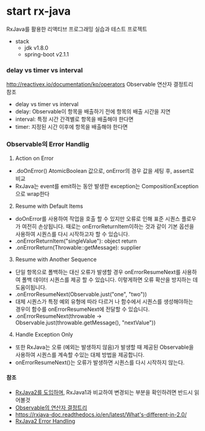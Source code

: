 # start rx-java
RxJava를 활용한 리액티브 프로그래밍 실습과 테스트 프로젝트

* stack
  - jdk v1.8.0
  - spring-boot v2.1.1

### delay vs timer vs interval 
http://reactivex.io/documentation/ko/operators  Observable 연산자 결정트리 참조

* delay vs timer vs interval
* delay: Observable이 항목을 배출하기 전에 항목의 배출 시간을 지연
* interval: 특정 시간 간격별로 항목을 배출해야 한다면
* timer: 지정된 시간 이후에 항목을 배출해야 한다면

### Observable의 Error Handlig
1. Action on Error
  * .doOnError() AtomicBoolean 값으로, onError의 경우 값을 세팅 후, assert로 비교
  * RxJava는 event를 emit하는 동안 발생한 exception는 CompositionException으로 wrap한다
2. Resume with Default Items
  * doOnError를 사용하여 작업을 호출 할 수 있지만 오류로 인해 표준 시퀀스 플로우가 여전히 손상됩니다. 
  때로는 onErrorReturnItem이하는 것과 같이 기본 옵션을 사용하여 시퀀스를 다시 시작하고자 할 수 있습니다.
  * .onErrorReturnItem("singleValue"): object return
  * .onErrorReturn(Throwable::getMessage): supplier 
3. Resume with Another Sequence
  * 단일 항목으로 폴백하는 대신 오류가 발생할 경우 onErrorResumeNext를 사용하여 폴백 데이터 시퀀스를 제공 할 수 있습니다. 
   이렇게하면 오류 확산을 방지하는 데 도움이됩니다.
  * .onErrorResumeNext(Observable.just("one", "two"))
  * 대체 시퀀스가 특정 예외 유형에 따라 다르거 나 함수에서 시퀀스를 생성해야하는 경우이 함수를 onErrorResumeNext에 전달할 수 있습니다.
  * .onErrorResumeNext(throwable -> Observable.just(throwable.getMessage(), "nextValue"))
4. Handle Exception Only
  * 또한 RxJava는 오류 (예외는 발생하지 않음)가 발생할 때 제공된 Observable을 사용하여 시퀀스를 계속할 수있는 대체 방법을 제공합니다.
  * onErrorResumeNext()는 오류가 발생하면 시퀀스를 다시 시작하지 않는다.
   
#### 참조
  - [RxJava2를 도입하며](https://medium.com/rainist-engineering/migrate-from-rxjava1-to-rxjava2-3aea3ff9051c), RxJava1과 비교하여 변경되는 부분을 확인하려면 반드시 읽어볼것
  - [Observable의 연산자 결정트리](http://reactivex.io/documentation/ko/operators)
  - https://rxjava-doc.readthedocs.io/en/latest/What's-different-in-2.0/
  - [RxJava2 Error Handling](https://www.baeldung.com/rxjava-error-handling)